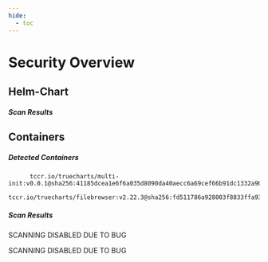```yaml
---
hide:
  - toc
---
```


# Security Overview

<link href="https://truecharts.org/_static/trivy.css" type="text/css" rel="stylesheet" />

## Helm-Chart

##### Scan Results


## Containers

##### Detected Containers

          tccr.io/truecharts/multi-init:v0.0.1@sha256:41185dcea1e6f6a035d8090da40aecc6a69cef66b91dc1332a90c9d22861d367
          tccr.io/truecharts/filebrowser:v2.22.3@sha256:fd511786a928003f8833ffa93f54050320215974e2bd0a7fb2029d08fb87a5c0

##### Scan Results

SCANNING DISABLED DUE TO BUG

SCANNING DISABLED DUE TO BUG
